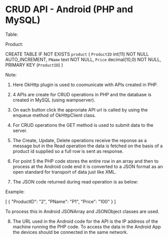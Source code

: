 # CRUD API - Android (PHP and MySQL)

Table:

Product:

CREATE TABLE IF NOT EXISTS `product` (
  `ProductID` int(11) NOT NULL AUTO_INCREMENT,
  `PName` text NOT NULL,
  `Price` decimal(10,0) NOT NULL,
  PRIMARY KEY (`ProductID`)
)

Note:

1. Here OkHttp plugin is used to coomunicate with APIs created in PHP.

2. 4 APIs are create for CRUD operations in PHP and the database is created in MySQL (using wampserver).

3. On each button click the approriate API url is called by using the enqueue method of OkHttpClient class.

4. For CRUD operations the GET method is used to submit data to the server.

5. The Create, Update, Delete operations receive the reponse as a message but in the Read operation the data is fetched
on the basis of a product id supplied so a full row is sent as response.

6. For point 5 the PHP code stores the entire row in an array and then to process at the Android code end it is converted
to a JSON format as an open standard for transport of data just like XML.

7. The JSON code returned during read operation is as below:

Example:

[
  {
    "ProductID": "2",
    "PName": "P1",
    "Price": "100"
  }
]

To process this in Android JSONArray and JSONObject classes are used.

8. The URL used in the Android code for the API is the IP address of the machine running the PHP code. To access the data
in the Android App the devices should be connected in the same network.
